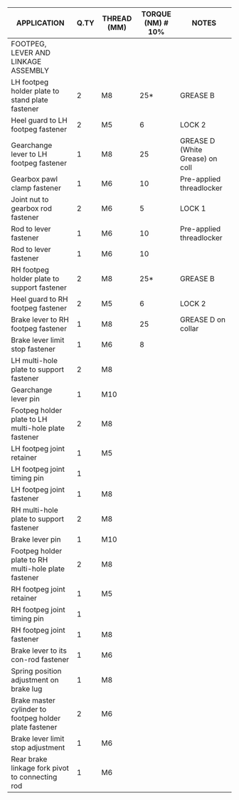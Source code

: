 |APPLICATION                                                                 |Q.TY|THREAD (MM) |TORQUE (NM) # 10%                                    |NOTES                             |
|----------------------------------------------------------------------------|----|------------|-----------------------------------------------------|----------------------------------|
|FOOTPEG, LEVER AND LINKAGE ASSEMBLY                                         |    |            |                                                     |                                  |
|LH footpeg holder plate to stand plate fastener                             |2   |M8          |25*                                                  |GREASE B                          |
|Heel guard to LH footpeg fastener                                           |2   |M5          |6                                                    |LOCK 2                            |
|Gearchange lever to LH footpeg fastener                                     |1   |M8          |25                                                   |GREASE D (White Grease) on coll   |
|Gearbox pawl clamp fastener                                                 |1   |M6          |10                                                   |Pre-applied threadlocker          |
|Joint nut to gearbox rod fastener                                           |2   |M6          |5                                                    |LOCK 1                            |
|Rod to lever fastener                                                       |1   |M6          |10                                                   |Pre-applied threadlocker          |
|Rod to lever fastener                                                       |1   |M6          |10                                                   |                                  |
|RH footpeg holder plate to support fastener                                 |2   |M8          |25*                                                  |GREASE B                          |
|Heel guard to RH footpeg fastener                                           |2   |M5          |6                                                    |LOCK 2                            |
|Brake lever to RH footpeg fastener                                          |1   |M8          |25                                                   |GREASE D on collar                |
|Brake lever limit stop fastener                                             |1   |M6          |8                                                    |                                  |
|LH multi-hole plate to support fastener                                     |2   |M8          |                                                     |                                  |
|Gearchange lever pin                                                        |1   |M10         |                                                     |                                  |
|Footpeg holder plate to LH multi-hole plate fastener                        |2   |M8          |                                                     |                                  |
|LH footpeg joint retainer                                                   |1   |M5          |                                                     |                                  |
|LH footpeg joint timing pin                                                 |1   |            |                                                     |                                  |
|LH footpeg joint fastener                                                   |1   |M8          |                                                     |                                  |
|RH multi-hole plate to support fastener                                     |2   |M8          |                                                     |                                  |
|Brake lever pin                                                             |1   |M10         |                                                     |                                  |
|Footpeg holder plate to RH multi-hole plate fastener                        |2   |M8          |                                                     |                                  |
|RH footpeg joint retainer                                                   |1   |M5          |                                                     |                                  |
|RH footpeg joint timing pin                                                 |1   |            |                                                     |                                  |
|RH footpeg joint fastener                                                   |1   |M8          |                                                     |                                  |
|Brake lever to its con-rod fastener                                         |1   |M6          |                                                     |                                  |
|Spring position adjustment on brake lug                                     |1   |M8          |                                                     |                                  |
|Brake master cylinder to footpeg holder plate fastener                      |2   |M6          |                                                     |                                  |
|Brake lever limit stop adjustment                                           |1   |M6          |                                                     |                                  |
|Rear brake linkage fork pivot to connecting rod                             |1   |M6          |                                                     |                                  |
